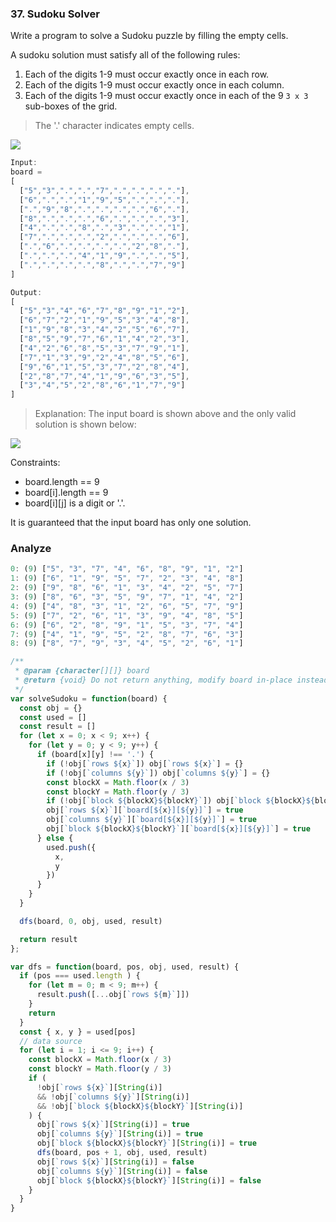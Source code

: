 ### 37. Sudoku Solver

Write a program to solve a Sudoku puzzle by filling the empty cells.

A sudoku solution must satisfy all of the following rules:

1. Each of the digits 1-9 must occur exactly once in each row.
2. Each of the digits 1-9 must occur exactly once in each column.
3. Each of the digits 1-9 must occur exactly once in each of the 9 `3 x 3` sub-boxes of the grid.

> The '.' character indicates empty cells.

![](https://upload.wikimedia.org/wikipedia/commons/thumb/f/ff/Sudoku-by-L2G-20050714.svg/250px-Sudoku-by-L2G-20050714.svg.png)

```js
Input:
board =
[
  ["5","3",".",".","7",".",".",".","."],
  ["6",".",".","1","9","5",".",".","."],
  [".","9","8",".",".",".",".","6","."],
  ["8",".",".",".","6",".",".",".","3"],
  ["4",".",".","8",".","3",".",".","1"],
  ["7",".",".",".","2",".",".",".","6"],
  [".","6",".",".",".",".","2","8","."],
  [".",".",".","4","1","9",".",".","5"],
  [".",".",".",".","8",".",".","7","9"]
]

Output:
[
  ["5","3","4","6","7","8","9","1","2"],
  ["6","7","2","1","9","5","3","4","8"],
  ["1","9","8","3","4","2","5","6","7"],
  ["8","5","9","7","6","1","4","2","3"],
  ["4","2","6","8","5","3","7","9","1"],
  ["7","1","3","9","2","4","8","5","6"],
  ["9","6","1","5","3","7","2","8","4"],
  ["2","8","7","4","1","9","6","3","5"],
  ["3","4","5","2","8","6","1","7","9"]
]
```

> Explanation: The input board is shown above and the only valid solution is shown below:

![](https://upload.wikimedia.org/wikipedia/commons/thumb/3/31/Sudoku-by-L2G-20050714_solution.svg/250px-Sudoku-by-L2G-20050714_solution.svg.png)

Constraints:

* board.length == 9
* board[i].length == 9
* board[i][j] is a digit or '.'.

It is guaranteed that the input board has only one solution.

### Analyze

```js
0: (9) ["5", "3", "7", "4", "6", "8", "9", "1", "2"]
1: (9) ["6", "1", "9", "5", "7", "2", "3", "4", "8"]
2: (9) ["9", "8", "6", "1", "3", "4", "2", "5", "7"]
3: (9) ["8", "6", "3", "5", "9", "7", "1", "4", "2"]
4: (9) ["4", "8", "3", "1", "2", "6", "5", "7", "9"]
5: (9) ["7", "2", "6", "1", "3", "9", "4", "8", "5"]
6: (9) ["6", "2", "8", "9", "1", "5", "3", "7", "4"]
7: (9) ["4", "1", "9", "5", "2", "8", "7", "6", "3"]
8: (9) ["8", "7", "9", "3", "4", "5", "2", "6", "1"]
```

```js
/**
 * @param {character[][]} board
 * @return {void} Do not return anything, modify board in-place instead.
 */
var solveSudoku = function(board) {
  const obj = {}
  const used = []
  const result = []
  for (let x = 0; x < 9; x++) {
    for (let y = 0; y < 9; y++) {
      if (board[x][y] !== '.') {
        if (!obj[`rows ${x}`]) obj[`rows ${x}`] = {}
        if (!obj[`columns ${y}`]) obj[`columns ${y}`] = {}
        const blockX = Math.floor(x / 3)
        const blockY = Math.floor(y / 3)
        if (!obj[`block ${blockX}${blockY}`]) obj[`block ${blockX}${blockY}`] = {}
        obj[`rows ${x}`][`board[${x}][${y}]`] = true
        obj[`columns ${y}`][`board[${x}][${y}]`] = true
        obj[`block ${blockX}${blockY}`][`board[${x}][${y}]`] = true
      } else {
        used.push({
          x,
          y
        })
      }
    }
  }

  dfs(board, 0, obj, used, result)

  return result
};

var dfs = function(board, pos, obj, used, result) {
  if (pos === used.length ) {
    for (let m = 0; m < 9; m++) {
      result.push([...obj[`rows ${m}`]])
    }
    return
  }
  const { x, y } = used[pos]
  // data source
  for (let i = 1; i <= 9; i++) {
    const blockX = Math.floor(x / 3)
    const blockY = Math.floor(y / 3)
    if (
      !obj[`rows ${x}`][String(i)]
      && !obj[`columns ${y}`][String(i)]
      && !obj[`block ${blockX}${blockY}`][String(i)]
    ) {
      obj[`rows ${x}`][String(i)] = true
      obj[`columns ${y}`][String(i)] = true
      obj[`block ${blockX}${blockY}`][String(i)] = true
      dfs(board, pos + 1, obj, used, result)
      obj[`rows ${x}`][String(i)] = false
      obj[`columns ${y}`][String(i)] = false
      obj[`block ${blockX}${blockY}`][String(i)] = false
    }
  }
}
```